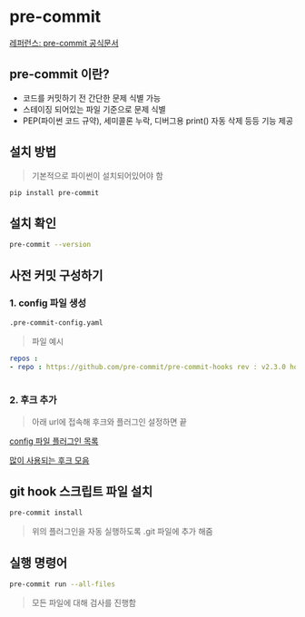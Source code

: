 # pre-commit

[레퍼런스: pre-commit 공식문서](https://pre-commit.com/)

## pre-commit 이란?

- 코드를 커밋하기 전 간단한 문제 식별 가능
- 스테이징 되어있는 파일 기준으로 문제 식별
- PEP(파이썬 코드 규약), 세미콜론 누락, 디버그용 print() 자동 삭제 등등 기능 제공

## 설치 방법

> 기본적으로 파이썬이 설치되어있어야 함

```bash
pip install pre-commit
```

## 설치 확인

```bash
pre-commit --version
```

## 사전 커밋 구성하기

### 1. config 파일 생성

```bash
.pre-commit-config.yaml
```

> 파일 예시

```yaml
repos : 
- repo : https://github.com/pre-commit/pre-commit-hooks rev : v2.3.0 hooks : - id : check-yaml - id : end-of-file-fixer - id : trailing-whitespace - repo : https://github.com/psf/black rev : 22.10.0 hooks : - id : black 
    
```

### 2. 후크 추가

> 아래 url에 접속해 후크와 플러그인 설정하면 끝

[config 파일 플러그인 목록](https://pre-commit.com/#plugins)

[많이 사용되는 후크 모음](https://pre-commit.com/hooks.html)

## git hook 스크립트 파일 설치

```bash
pre-commit install
```

> 위의 플러그인을 자동 실행하도록 .git 파일에 추가 해줌

## 실행 명령어

```bash
pre-commit run --all-files
```

> 모든 파일에 대해 검사를 진행함
